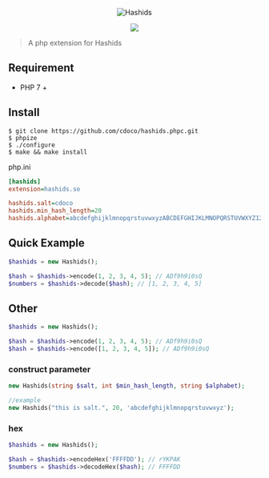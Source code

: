 <div align=center>
    <p><img src="https://camo.githubusercontent.com/d9ac39c754c40fae6d66696037c3a33540c2bd09/687474703a2f2f686173686964732e6f72672f7075626c69632f696d672f686173686964732e676966" alt="Hashids"/></p>
    <a target="_blank" href="https://opensource.org/licenses/MIT" title="License: MIT"><img src="https://img.shields.io/badge/License-MIT-blue.svg"></a>
</div>

> A php extension for Hashids

## Requirement

- PHP 7 +

## Install

```shell
$ git clone https://github.com/cdoco/hashids.phpc.git
$ phpize
$ ./configure
$ make && make install
```

php.ini

```ini
[hashids]
extension=hashids.so

hashids.salt=cdoco
hashids.min_hash_length=20
hashids.alphabet=abcdefghijklmnopqrstuvwxyzABCDEFGHIJKLMNOPQRSTUVWXYZ1234567890
```

## Quick Example

```php
$hashids = new Hashids();

$hash = $hashids->encode(1, 2, 3, 4, 5); // ADf9h9i0sQ
$numbers = $hashids->decode($hash); // [1, 2, 3, 4, 5]
```

## Other

```php
$hashids = new Hashids();

$hash = $hashids->encode(1, 2, 3, 4, 5); // ADf9h9i0sQ
$hash = $hashids->encode([1, 2, 3, 4, 5]); // ADf9h9i0sQ
```

### construct parameter

```php
new Hashids(string $salt, int $min_hash_length, string $alphabet);

//example
new Hashids("this is salt.", 20, 'abcdefghijklmnopqrstuvwxyz');
```

### hex

```php
$hashids = new Hashids();

$hash = $hashids->encodeHex('FFFFDD'); // rYKPAK
$numbers = $hashids->decodeHex($hash); // FFFFDD
```